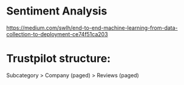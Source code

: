 # Sentiment Analysis
https://medium.com/swlh/end-to-end-machine-learning-from-data-collection-to-deployment-ce74f51ca203


# Trustpilot structure:
Subcategory > Company (paged) > Reviews (paged)